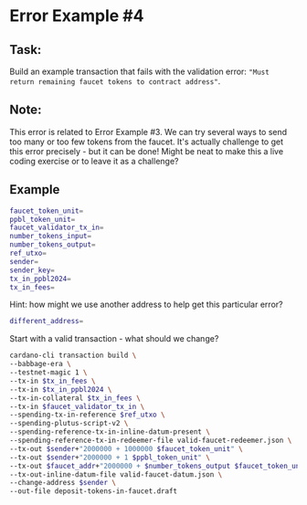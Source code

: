 # Error Example #4

## Task:
Build an example transaction that fails with the validation error: `"Must return remaining faucet tokens to contract address"`.

## Note:
This error is related to Error Example #3. We can try several ways to send too many or too few tokens from the faucet. It's actually challenge to get this error precisely - but it can be done! Might be neat to make this a live coding exercise or to leave it as a challenge?

## Example

```bash
faucet_token_unit=
ppbl_token_unit=
faucet_validator_tx_in=
number_tokens_input=
number_tokens_output=
ref_utxo=
sender=
sender_key=
tx_in_ppbl2024=
tx_in_fees=
```

Hint: how might we use another address to help get this particular error?

```bash
different_address=
```

Start with a valid transaction - what should we change?

```bash
cardano-cli transaction build \
--babbage-era \
--testnet-magic 1 \
--tx-in $tx_in_fees \
--tx-in $tx_in_ppbl2024 \
--tx-in-collateral $tx_in_fees \
--tx-in $faucet_validator_tx_in \
--spending-tx-in-reference $ref_utxo \
--spending-plutus-script-v2 \
--spending-reference-tx-in-inline-datum-present \
--spending-reference-tx-in-redeemer-file valid-faucet-redeemer.json \
--tx-out $sender+"2000000 + 1000000 $faucet_token_unit" \
--tx-out $sender+"2000000 + 1 $ppbl_token_unit" \
--tx-out $faucet_addr+"2000000 + $number_tokens_output $faucet_token_unit" \
--tx-out-inline-datum-file valid-faucet-datum.json \
--change-address $sender \
--out-file deposit-tokens-in-faucet.draft
```
